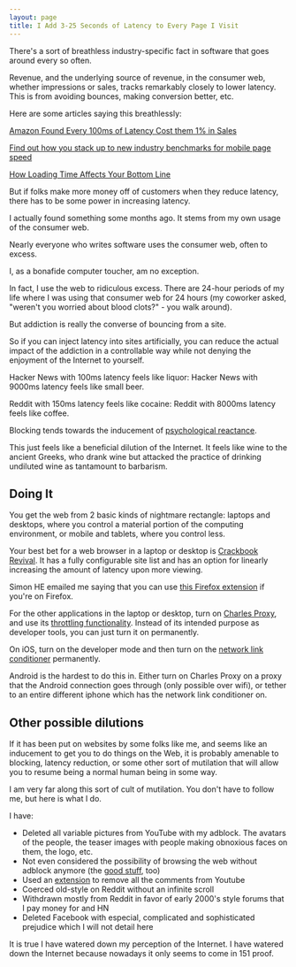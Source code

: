 ```yaml
---
layout: page
title: I Add 3-25 Seconds of Latency to Every Page I Visit
---
```


There's a sort of breathless industry-specific fact in software that goes around every so often.

Revenue, and the underlying source of revenue, in the consumer web, whether impressions or sales, tracks remarkably closely to lower latency. This is from avoiding bounces, making conversion better, etc.

Here are some articles saying this breathlessly:

[Amazon Found Every 100ms of Latency Cost them 1% in Sales](https://www.gigaspaces.com/blog/amazon-found-every-100ms-of-latency-cost-them-1-in-sales/)

[Find out how you stack up to new industry benchmarks for mobile page speed](https://www.thinkwithgoogle.com/marketing-resources/data-measurement/mobile-page-speed-new-industry-benchmarks/)

[How Loading Time Affects Your Bottom Line](https://neilpatel.com/blog/loading-time/)

But if folks make more money off of customers when they reduce latency, there has to be some power in increasing latency.

I actually found something some months ago. It stems from my own usage of the consumer web.

Nearly everyone who writes software uses the consumer web, often to excess.

I, as a bonafide computer toucher, am no exception.

In fact, I use the web to ridiculous excess. There are 24-hour periods of my life where I was using that consumer web for 24 hours (my coworker asked, "weren't you worried about blood clots?" - you walk around).

But addiction is really the converse of bouncing from a site.

So if you can inject latency into sites artificially, you can reduce the actual impact of the addiction in a controllable way while not denying the enjoyment of the Internet to yourself.

Hacker News with 100ms latency feels like liquor: Hacker News with 9000ms latency feels like small beer.

Reddit with 150ms latency feels like cocaine: Reddit with 8000ms latency feels like coffee.

Blocking tends towards the inducement of [psychological reactance](https://en.wikipedia.org/wiki/Reactance_(psychology)).

This just feels like a beneficial dilution of the Internet. It feels like wine to the ancient Greeks, who drank wine but attacked the practice of drinking undiluted wine as tantamount to barbarism.

Doing It
---

You get the web from 2 basic kinds of nightmare rectangle: laptops and desktops, where you control a material portion of the computing environment, or mobile and tablets, where you control less.

Your best bet for a web browser in a laptop or desktop is [Crackbook Revival](https://chrome.google.com/webstore/detail/crackbook-revival/fakedinbmdjifniaepnfbplcheaecebc?hl=en). It has a fully configurable site list and has an option for linearly increasing the amount of latency upon more viewing.

Simon HE emailed me saying that you can use [this Firefox extension](https://github.com/OskarDamkjaer/FirefoxDelayWebpage) if you're on Firefox.

For the other applications in the laptop or desktop, turn on [Charles Proxy](https://www.charlesproxy.com/), and use its [throttling functionality](https://www.charlesproxy.com/documentation/proxying/throttling/). Instead of its intended purpose as developer tools, you can just turn it on permanently.

On iOS, turn on the developer mode and then turn on the [network link conditioner](https://nshipster.com/network-link-conditioner/) permanently.

Android is the hardest to do this in. Either turn on Charles Proxy on a proxy that the Android connection goes through (only possible over wifi), or tether to an entire different iphone which has the network link conditioner on.

Other possible dilutions
---

If it has been put on websites by some folks like me, and seems like an inducement to get you to do things on the Web, it is probably amenable to blocking, latency reduction, or some other sort of mutilation that will allow you to resume being a normal human being in some way.

I am very far along this sort of cult of mutilation. You don't have to follow me, but here is what I do.

I have:

- Deleted all variable pictures from YouTube with my adblock. The avatars of the people, the teaser images with people making obnoxious faces on them, the logo, etc.
- Not even considered the possibility of browsing the web without adblock anymore (the [good stuff](https://chrome.google.com/webstore/detail/ublock-origin/cjpalhdlnbpafiamejdnhcphjbkeiagm?hl=en), too)
- Used an [extension](https://chrome.google.com/webstore/detail/hide-youtube-comments/kehdmnjmaakacofbgmjgjapbbibhafoh) to remove all the comments from Youtube
- Coerced old-style on Reddit without an infinite scroll
- Withdrawn mostly from Reddit in favor of early 2000's style forums that I pay money for and HN
- Deleted Facebook with especial, complicated and sophisticated prejudice which I will not detail here

It is true I have watered down my perception of the Internet. I have watered down the Internet because nowadays it only seems to come in 151 proof.
